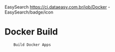 EasySearch https://ci.dataeasy.com.br/job/Docker - EasySearch/badge/icon

# Docker Build

        Build Docker Apps